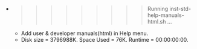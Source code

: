 * >>>>>>>>> Running inst-std-help-manuals-html.sh ...
  * Add user & developer manuals(html) in Help menu.
  * Disk size = 3796988K. Space Used = 76K. Runtime = 00:00:00:00.
